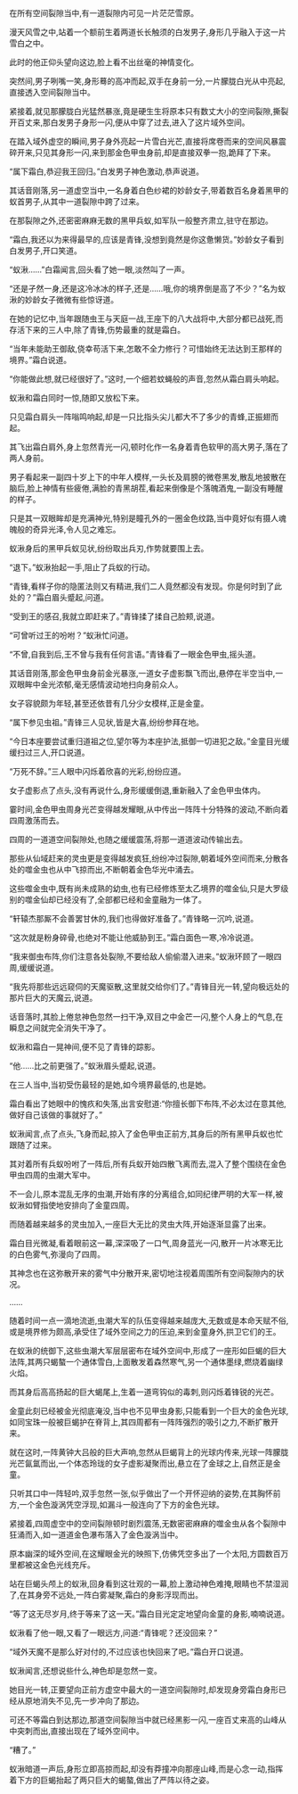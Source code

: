 
在所有空间裂隙当中,有一道裂隙内可见一片茫茫雪原。

漫天风雪之中,站着一个额前生着两道长长触须的白发男子,身形几乎融入于这一片雪白之中。

此时的他正仰头望向这边,脸上看不出丝毫的神情变化。

突然间,男子咧嘴一笑,身形蓦的高冲而起,双手在身前一分,一片朦胧白光从中亮起,直接透入空间裂隙当中。

紧接着,就见那朦胧白光猛然暴涨,竟是硬生生将原本只有数丈大小的空间裂隙,撕裂开百丈来,那白发男子身形一闪,便从中穿了过去,进入了这片域外空间。

在踏入域外虚空的瞬间,男子身外亮起一片雪白光芒,直接将席卷而来的空间风暴震碎开来,只见其身形一闪,来到那金色甲虫身前,却是直接双拳一抱,跪拜了下来。

“属下霜白,恭迎我王回归。”白发男子神色激动,恭声说道。

其话音刚落,另一道虚空当中,一名身着白色纱裙的妙龄女子,带着数百名身着黑甲的蚁首男子,从其中一道裂隙中跨了过来。

在那裂隙之外,还密密麻麻无数的黑甲兵蚁,如军队一般整齐肃立,驻守在那边。

“霜白,我还以为来得最早的,应该是青锋,没想到竟然是你这惫懒货。”妙龄女子看到白发男子,开口笑道。

“蚁湫……”白霜闻言,回头看了她一眼,淡然叫了一声。

“还是孑然一身,还是这冷冰冰的样子,还是……哦,你的境界倒是高了不少？”名为蚁湫的妙龄女子微微有些惊讶道。

在她的记忆中,当年跟随虫王与天庭一战,王座下的八大战将中,大部分都已战死,而存活下来的三人中,除了青锋,伤势最重的就是霜白。

“当年未能助王御敌,侥幸苟活下来,怎敢不全力修行？可惜始终无法达到王那样的境界。”霜白说道。

“你能做此想,就已经很好了。”这时,一个细若蚊蝇般的声音,忽然从霜白肩头响起。

蚁湫和霜白同时一惊,随即又放松下来。

只见霜白肩头一阵嗡鸣响起,却是一只比指头尖儿都大不了多少的青蜂,正振翅而起。

其飞出霜白肩外,身上忽然青光一闪,顿时化作一名身着青色软甲的高大男子,落在了两人身前。

男子看起来一副四十岁上下的中年人模样,一头长及肩膀的微卷黑发,散乱地披散在脑后,脸上神情有些疲倦,满脸的青黑胡茬,看起来倒像是个落魄酒鬼,一副没有睡醒的样子。

只是其一双眼眸却是充满神光,特别是瞳孔外的一圈金色纹路,当中竟好似有摄人魂魄般的奇异光泽,令人见之难忘。

蚁湫身后的黑甲兵蚁见状,纷纷取出兵刃,作势就要围上去。

“退下。”蚁湫抬起一手,阻止了兵蚁的行动。

“青锋,看样子你的隐匿法则又有精进,我们二人竟然都没有发现。你是何时到了此处的？”霜白眉头蹙起,问道。

“受到王的感召,我就立即赶来了。”青锋揉了揉自己脸颊,说道。

“可曾听过王的吩咐？”蚁湫忙问道。

“不曾,自我到后,王不曾与我有任何言语。”青锋看了一眼金色甲虫,摇头道。

其话音刚落,那金色甲虫身前金光暴涨,一道女子虚影飘飞而出,悬停在半空当中,一双眼眸中金光浓郁,毫无感情波动地扫向身前众人。

女子容貌颇为年轻,甚至还依昔有几分少女模样,正是金童。

“属下参见虫祖。”青锋三人见状,皆是大喜,纷纷参拜在地。

“今日本座要尝试重归道祖之位,望尔等为本座护法,抵御一切进犯之敌。”金童目光缓缓扫过三人,开口说道。

“万死不辞。”三人眼中闪烁着欣喜的光彩,纷纷应道。

女子虚影点了点头,没有再说什么,身形缓缓倒退,重新融入了金色甲虫体内。

霎时间,金色甲虫周身光芒变得越发耀眼,从中传出一阵阵十分特殊的波动,不断向着四周激荡而去。

四周的一道道空间裂隙处,也随之缓缓震荡,将那一道道波动传输出去。

那些从仙域赶来的灵虫更是变得越发疯狂,纷纷冲过裂隙,朝着域外空间而来,分散各处的噬金虫也从中飞掠而出,不断朝着金色华光中涌去。

这些噬金虫中,既有尚未成熟的幼虫,也有已经修炼至太乙境界的噬金仙,只是大罗级别的噬金仙却已经没有了,全部都已经和金童融为一体了。

“轩辕杰那厮不会善罢甘休的,我们也得做好准备了。”青锋略一沉吟,说道。

“这次就是粉身碎骨,也绝对不能让他威胁到王。”霜白面色一寒,冷冷说道。

“我来御虫布阵,你们注意各处裂隙,不要给敌人偷偷潜入进来。”蚁湫环顾了一眼四周,缓缓说道。

“我先将那些远远窥伺的天魔驱散,这里就交给你们了。”青锋目光一转,望向极远处的那片巨大的天魔云,说道。

话音落时,其脸上倦怠神色忽然一扫干净,双目之中金芒一闪,整个人身上的气息,在瞬息之间就完全消失干净了。

蚁湫和霜白一晃神间,便不见了青锋的踪影。

“他……比之前更强了。”蚁湫眉头蹙起,说道。

在三人当中,当初受伤最轻的是她,如今境界最低的,也是她。

霜白看出了她眼中的愧疚和失落,出言安慰道:“你擅长御下布阵,不必太过在意其他,做好自己该做的事就好了。”

蚁湫闻言,点了点头,飞身而起,掠入了金色甲虫正前方,其身后的所有黑甲兵蚁也忙跟随了过来。

其对着所有兵蚁吩咐了一阵后,所有兵蚁开始四散飞离而去,混入了整个围绕在金色甲虫四周的虫潮大军中。

不一会儿,原本混乱无序的虫潮,开始有序的分离组合,如同纪律严明的大军一样,被蚁湫如臂指使地安排向了金童四周。

而随着越来越多的灵虫加入,一座巨大无比的灵虫大阵,开始逐渐显露了出来。

霜白目光微凝,看着眼前这一幕,深深吸了一口气,周身蓝光一闪,散开一片冰寒无比的白色雾气,弥漫向了四周。

其神念也在这弥散开来的雾气中分散开来,密切地注视着周围所有空间裂隙内的状况。

……

随着时间一点一滴地流逝,虫潮大军的队伍变得越来越庞大,无数或是本命天赋不俗,或是境界修为颇高,承受住了域外空间之力的压迫,来到金童身外,拱卫它们的王。

在蚁湫的统御下,这些虫潮大军层层密布在域外空间中,形成了一座形如巨蝎的巨大法阵,其两只蝎螯一个通体雪白,上面散发着森然寒气,另一个通体墨绿,燃烧着幽绿火焰。

而其身后高高扬起的巨大蝎尾上,生着一道弯钩似的毒刺,则闪烁着锋锐的光芒。

金童此刻已经被金光彻底淹没,当中也不见甲虫身影,只能看到一个巨大的金色光球,如同宝珠一般被巨蝎护在脊背上,其四周都有一阵阵强烈的吸引之力,不断扩散开来。

就在这时,一阵黄钟大吕般的巨大声响,忽然从巨蝎背上的光球内传来,光球一阵朦胧光芒氤氲而出,一个体态玲珑的女子虚影凝聚而出,悬立在了金球之上,自然正是金童。

只听其口中一阵轻吟,双手忽然一张,似乎做出了一个开怀迎纳的姿势,在其胸怀前方,一个金色漩涡凭空浮现,如漏斗一般连向了下方的金色光球。

紧接着,四周虚空中的空间裂隙顿时剧烈震荡,无数密密麻麻的噬金虫从各个裂隙中狂涌而入,如一道道金色瀑布落入了金色漩涡当中。

原本幽深的域外空间,在这耀眼金光的映照下,仿佛凭空多出了一个太阳,方圆数百万里都被这金色光线充斥。

站在巨蝎头颅上的蚁湫,回身看到这壮观的一幕,脸上激动神色难掩,眼睛也不禁湿润了,在其身旁不远处,一阵白雾凝聚,霜白的身影浮现而出。

“等了这无尽岁月,终于等来了这一天。”霜白目光定定地望向金童的身影,喃喃说道。

蚁湫看了他一眼,又看了一眼远方,问道:“青锋呢？还没回来？”

“域外天魔不是那么好对付的,不过应该也快回来了吧。”霜白开口说道。

蚁湫闻言,还想说些什么,神色却是忽然一变。

她目光一转,正要望向正前方虚空中最大的一道空间裂隙时,却发现身旁霜白身形已经从原地消失不见,先一步冲向了那边。

可还不等霜白到达那边,那道空间裂隙当中就已经黑影一闪,一座百丈来高的山峰从中突刺而出,直接出现在了域外空间中。

“糟了。”

蚁湫暗道一声后,身形立即高掠而起,却没有莽撞冲向那座山峰,而是心念一动,指挥着下方的巨蝎抬起了两只巨大的蝎螯,做出了严阵以待之姿。